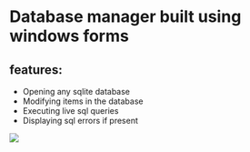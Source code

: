 # Database manager built using windows forms
## features:
<ul>
  <li>Opening any sqlite database</li>
  <li>Modifying items in the database</li>
  <li>Executing live sql queries</li>
  <li>Displaying sql errors if present</li>
</ul>


<img src="https://qu.ax/uxlA.png">
